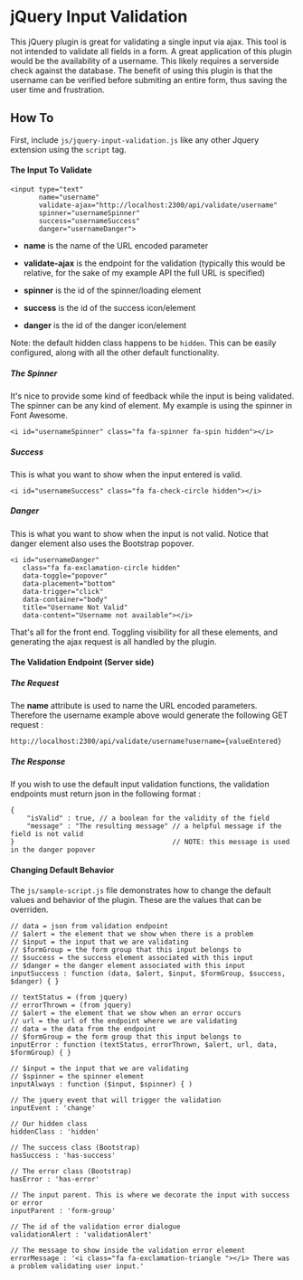 # jQuery Input Validation

This jQuery plugin is great for validating a single input via ajax. This tool is not intended to validate all fields in a form. A great application of this plugin would be the availability of a username. This likely requires a serverside check against the database. The benefit of using this plugin is that the username can be verified before submiting an entire form, thus saving the user time and frustration.

## How To

First, include `js/jquery-input-validation.js` like any other Jquery extension using the `script` tag.

#### The Input To Validate

    <input type="text"
           name="username"
           validate-ajax="http://localhost:2300/api/validate/username"
           spinner="usernameSpinner"
           success="usernameSuccess"
           danger="usernameDanger">
        
* **name** is the name of the URL encoded parameter

* **validate-ajax** is the endpoint for the validation (typically this would be relative, for the sake of my example API the full URL is specified)

* **spinner** is the id of the spinner/loading element

* **success** is the id of the success icon/element

* **danger** is the id of the danger icon/element

Note: the default hidden class happens to be `hidden`. This can be easily configured, along with all the other default functionality.

##### The Spinner

It's nice to provide some kind of feedback while the input is being validated. The spinner can be any kind of element. My example is using the spinner in Font Awesome.

    <i id="usernameSpinner" class="fa fa-spinner fa-spin hidden"></i>

##### Success

This is what you want to show when the input entered is valid.

    <i id="usernameSuccess" class="fa fa-check-circle hidden"></i>

##### Danger

This is what you want to show when the input is not valid. Notice that danger element also uses the Bootstrap popover.

    <i id="usernameDanger"
       class="fa fa-exclamation-circle hidden"
       data-toggle="popover"
       data-placement="bottom"
       data-trigger="click"
       data-container="body"
       title="Username Not Valid"
       data-content="Username not available"></i>

That's all for the front end. Toggling visibility for all these elements, and generating the ajax request is all handled by the plugin.

#### The Validation Endpoint (Server side)

##### The Request

The **name** attribute is used to name the URL encoded parameters. Therefore the username example above would generate the following GET request : 

`http://localhost:2300/api/validate/username?username={valueEntered}`

##### The Response

If you wish to use the default input validation functions, the validation endpoints must return json in the following format :

    {
        "isValid" : true, // a boolean for the validity of the field
        "message" : "The resulting message" // a helpful message if the field is not valid
    }                                       // NOTE: this message is used in the danger popover

#### Changing Default Behavior

The `js/sample-script.js` file demonstrates how to change the default values and behavior of the plugin. These are the values that can be overriden.

    // data = json from validation endpoint
    // $alert = the element that we show when there is a problem
    // $input = the input that we are validating
    // $formGroup = the form group that this input belongs to
    // $success = the success element associated with this input
    // $danger = the danger element associated with this input
    inputSuccess : function (data, $alert, $input, $formGroup, $success, $danger) { }

    // textStatus = (from jquery)
    // errorThrown = (from jquery)
    // $alert = the element that we show when an error occurs
    // url = the url of the endpoint where we are validating
    // data = the data from the endpoint
    // $formGroup = the form group that this input belongs to
    inputError : function (textStatus, errorThrown, $alert, url, data, $formGroup) { }

    // $input = the input that we are validating
    // $spinner = the spinner element
    inputAlways : function ($input, $spinner) { )

    // The jquery event that will trigger the validation
    inputEvent : 'change'

    // Our hidden class
    hiddenClass : 'hidden'

    // The success class (Bootstrap)
    hasSuccess : 'has-success'

    // The error class (Bootstrap)
    hasError : 'has-error'

    // The input parent. This is where we decorate the input with success or error
    inputParent : 'form-group'

    // The id of the validation error dialogue
    validationAlert : 'validationAlert'

    // The message to show inside the validation error element
    errorMessage : '<i class="fa fa-exclamation-triangle "></i> There was a problem validating user input.'